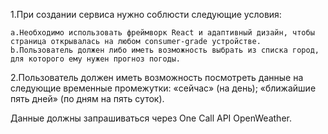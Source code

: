 1.При создании сервиса нужно соблюсти следующие условия:

	a.Необходимо использовать фреймворк React и адаптивный дизайн, чтобы страница открывалась на любом consumer-grade устройстве.
	b.Пользователь должен либо иметь возможность выбрать из списка город, для которого ему нужен прогноз погоды.
	
2.Пользователь должен иметь возможность посмотреть данные на следующие временные промежутки:
	«сейчас» (на день);
	«ближайшие пять дней» (по дням на пять суток).


Данные должны запрашиваться через One Call API OpenWeather.
